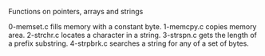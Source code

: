 Functions on pointers, arrays and strings


0-memset.c fills memory with a constant byte.
1-memcpy.c copies memory area.
2-strchr.c locates a character in a string.
3-strspn.c gets the length of a prefix substring.
4-strpbrk.c searches a string for any of a set of bytes.
